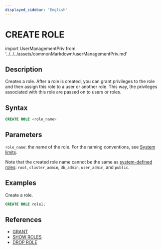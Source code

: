 ```yaml
---
displayed_sidebar: "English"
---
```


# CREATE ROLE

import UserManagementPriv from '../../../assets/commonMarkdown/userManagementPriv.md'

## Description

Creates a role. After a role is created, you can grant privileges to the role and then assign this role to a user or another role. This way, the privileges associated with this role are passed on to users or roles.

<UserManagementPriv />

## Syntax

```sql
CREATE ROLE <role_name>
```

## Parameters

`role_name`: the name of the role. For the naming conventions, see [System limits](../../../reference/System_limit.md).

Note that the created role name cannot be the same as [system-defined roles](../../../administration/privilege_overview.md#system-defined-roles): `root`, `cluster_admin`, `db_admin`, `user_admin`, and `public`.

## Examples

 Create a role.

  ```sql
  CREATE ROLE role1;
  ```

## References

- [GRANT](GRANT.md)
- [SHOW ROLES](SHOW_ROLES.md)
- [DROP ROLE](DROP_ROLE.md)
